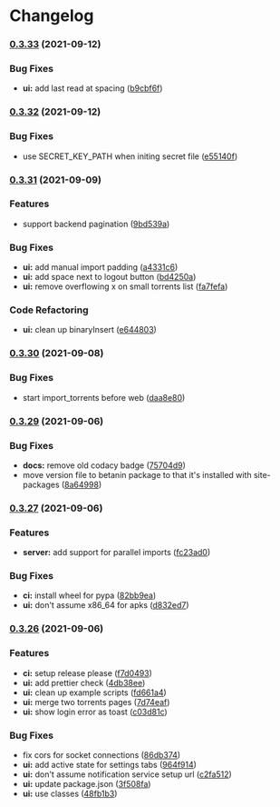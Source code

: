 # Changelog

### [0.3.33](https://www.github.com/sentriz/betanin/compare/v0.3.32...v0.3.33) (2021-09-12)


### Bug Fixes

* **ui:** add last read at spacing ([b9cbf6f](https://www.github.com/sentriz/betanin/commit/b9cbf6fb5d8608da0114a3f521918b1a107f547b))

### [0.3.32](https://www.github.com/sentriz/betanin/compare/v0.3.31...v0.3.32) (2021-09-12)


### Bug Fixes

* use SECRET_KEY_PATH when initing secret file ([e55140f](https://www.github.com/sentriz/betanin/commit/e55140fac16c771637bf7a391fff29074c2c7836))

### [0.3.31](https://www.github.com/sentriz/betanin/compare/v0.3.30...v0.3.31) (2021-09-09)


### Features

* support backend pagination ([9bd539a](https://www.github.com/sentriz/betanin/commit/9bd539a129c054cb3a1c79d5c44871296c3ae3b2))


### Bug Fixes

* **ui:** add manual import padding ([a4331c6](https://www.github.com/sentriz/betanin/commit/a4331c65e5d80eeea7939024906b77f63c001153))
* **ui:** add space next to logout button ([bd4250a](https://www.github.com/sentriz/betanin/commit/bd4250a766b1683629dabccaed2712bb689aef3c))
* **ui:** remove overflowing x on small torrents list ([fa7fefa](https://www.github.com/sentriz/betanin/commit/fa7fefaa0ed650879609b8aaaf19a0893eaea076))


### Code Refactoring

* **ui:** clean up binaryInsert ([e644803](https://www.github.com/sentriz/betanin/commit/e64480377ef0abb977282a14390a787c33585e3f))

### [0.3.30](https://www.github.com/sentriz/betanin/compare/v0.3.29...v0.3.30) (2021-09-08)


### Bug Fixes

* start import_torrents before web ([daa8e80](https://www.github.com/sentriz/betanin/commit/daa8e8024d77828dd5ac34fa9867d32756a720e4))

### [0.3.29](https://www.github.com/sentriz/betanin/compare/v0.3.27...v0.3.29) (2021-09-06)


### Bug Fixes

* **docs:** remove old codacy badge ([75704d9](https://www.github.com/sentriz/betanin/commit/75704d995a2001a919a5ad1ea483d9187e091caa))
* move version file to betanin package to that it's installed with site-packages ([8a64998](https://www.github.com/sentriz/betanin/commit/8a649980022095391936d284268cbab8cd7db1d7))

### [0.3.27](https://www.github.com/sentriz/betanin/compare/v0.3.26...v0.3.27) (2021-09-06)


### Features

* **server:** add support for parallel imports ([fc23ad0](https://www.github.com/sentriz/betanin/commit/fc23ad054574fd1ef8cdd57af9e6968f6ff579a7))


### Bug Fixes

* **ci:** install wheel for pypa ([82bb9ea](https://www.github.com/sentriz/betanin/commit/82bb9ea41d8dfc33b84b973c58070d64806cb48b))
* **ui:** don't assume x86_64 for apks ([d832ed7](https://www.github.com/sentriz/betanin/commit/d832ed7579b75841b3d160746131c6c3e2a2a271))

### [0.3.26](https://www.github.com/sentriz/betanin/compare/v1.3.22...v0.3.26) (2021-09-06)


### Features

* **ci:** setup release please ([f7d0493](https://www.github.com/sentriz/betanin/commit/f7d0493a02f1350cff61f6da05044cd93efa73bc))
* **ui:** add prettier check ([4db38ee](https://www.github.com/sentriz/betanin/commit/4db38ee2f7055b11d17950d617d3f4ff9b6e600e))
* **ui:** clean up example scripts ([fd661a4](https://www.github.com/sentriz/betanin/commit/fd661a48413c2221031f7a33a3acd2f9c888e812))
* **ui:** merge two torrents pages ([7d74eaf](https://www.github.com/sentriz/betanin/commit/7d74eaf14b1e68dd8feb2d7c893f3e0c2b5c91c9))
* **ui:** show login error as toast ([c03d81c](https://www.github.com/sentriz/betanin/commit/c03d81cebc54d0d5ff236404dd2f2fa29ea5d02b))


### Bug Fixes

* fix cors for socket connections ([86db374](https://www.github.com/sentriz/betanin/commit/86db374ff7b54801d5377b43a08eaf15cc11e259))
* **ui:** add active state for settings tabs ([964f914](https://www.github.com/sentriz/betanin/commit/964f914af6422ba8feec412ff330605ca933abcf))
* **ui:** don't assume notification service setup url ([c2fa512](https://www.github.com/sentriz/betanin/commit/c2fa512ccdd33e6c99fb01d2a1b3deaeb83c1c98))
* **ui:** update package.json ([3f508fa](https://www.github.com/sentriz/betanin/commit/3f508fa5fe7168b391363a229597657be4dd5802))
* **ui:** use classes ([48fb1b3](https://www.github.com/sentriz/betanin/commit/48fb1b3478027ec3faf525a7d19f52a82b64bd72))
